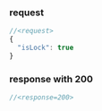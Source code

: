 ### request

```js
//<request>
{
  "isLock": true
}

```

### response with 200

```js
//<response=200>

```

